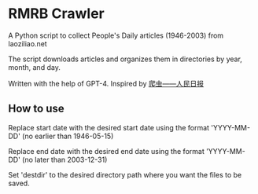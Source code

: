 # RMRB Crawler
A Python script to collect People's Daily articles (1946-2003) from laoziliao.net

The script downloads articles and organizes them in directories by year, month, and day. 

Written with the help of GPT-4. Inspired by [爬虫——人民日报](https://github.com/caspiankexin/people-daily-crawler-date)

## How to use

Replace start date with the desired start date using the format 'YYYY-MM-DD' (no earlier than 1946-05-15)

Replace end date with the desired end date using the format 'YYYY-MM-DD' (no later than 2003-12-31)

Set 'destdir' to the desired directory path where you want the files to be saved.  
